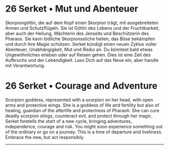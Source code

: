 # 26 Serket • Mut und Abenteuer

Skorpiongöttin, die auf dem Kopf einen Skorpion trägt, mit ausgebreiteten Armen und Schutzflügeln. Sie ist Göttin des Lebens und der Fruchtbarkeit, aber auch der Heilung, Wächterin des Jenseits und Beschützerin des Pharaos. Sie kann tödliche Skorpionsstiche heilen, das Böse bekämpfen und durch ihre Magie schützen. Serket kündigt einen neuen Zyklus voller Abenteuer, Unabhängigkeit, Mut und Risiko an. Du könntest bald etwas Ungewöhnliches erleben oder auf Reisen gehen. Dies ist eine Zeit des Aufbruchs und der Lebendigkeit. Lass Dich auf das Neue ein, aber handle mit Verantwortung.

# 26 Serket • Courage and Adventure

Scorpion goddess, represented with a scorpion on her head, with open arms and protective wings. She is a goddess of life and fertility but also of healing, guardian of the afterlife and protectress of Pharaoh. She can cure deadly scorpion stings, counteract evil, and protect through her magic. Serket foretells the start of a new cycle, bringing adventures, independence, courage and risk. You might soon experience something out of the ordinary or go on a journey. This is a time of departure and liveliness. Embrace the new, but act responsibly.

------

